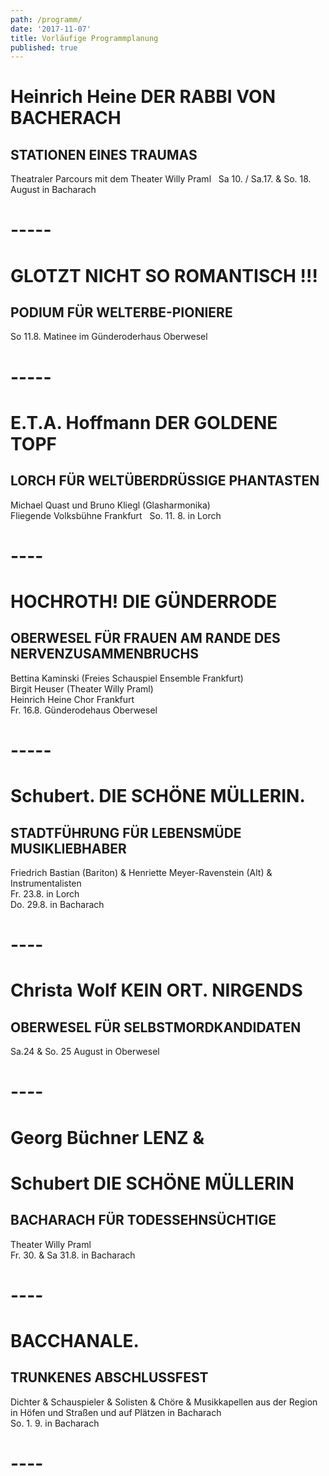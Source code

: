 ```yaml
---
path: /programm/
date: '2017-11-07'
title: Vorläufige Programmplanung
published: true
---
```

# Heinrich Heine DER RABBI VON BACHERACH    
## STATIONEN EINES TRAUMAS       
Theatraler Parcours mit dem Theater Willy Praml       
Sa 10. / Sa.17. & So. 18. August in Bacharach    

# -----     


# GLOTZT NICHT SO ROMANTISCH !!!    
## PODIUM FÜR WELTERBE-PIONIERE    
So 11.8.  Matinee im Günderoderhaus Oberwesel    

# -----     


# E.T.A. Hoffmann DER GOLDENE TOPF
## LORCH FÜR WELTÜBERDRÜSSIGE PHANTASTEN    
Michael Quast und Bruno Kliegl (Glasharmonika)   
Fliegende Volksbühne Frankfurt    
So. 11. 8. in Lorch    
 # ----    

# HOCHROTH! DIE GÜNDERRODE   
## OBERWESEL FÜR FRAUEN AM RANDE DES NERVENZUSAMMENBRUCHS   
Bettina Kaminski (Freies Schauspiel Ensemble Frankfurt)     
Birgit Heuser (Theater Willy Praml)    
Heinrich Heine Chor Frankfurt   
Fr. 16.8.  Günderodehaus Oberwesel    
     
 # -----
 
# Schubert. DIE SCHÖNE MÜLLERIN.   
## STADTFÜHRUNG FÜR LEBENSMÜDE MUSIKLIEBHABER    
Friedrich Bastian (Bariton) & Henriette Meyer-Ravenstein (Alt) & Instrumentalisten    
Fr. 23.8. in Lorch     
Do. 29.8. in Bacharach   

# ----    


# Christa Wolf KEIN ORT. NIRGENDS   
## OBERWESEL FÜR SELBSTMORDKANDIDATEN               
Sa.24 & So. 25 August in Oberwesel   

# ----   


# Georg Büchner LENZ &    
# Schubert DIE SCHÖNE MÜLLERIN   
## BACHARACH FÜR TODESSEHNSÜCHTIGE    
Theater Willy Praml   
Fr. 30. & Sa 31.8. in Bacharach    

# ----   


# BACCHANALE.   
## TRUNKENES ABSCHLUSSFEST    
Dichter & Schauspieler & Solisten & Chöre & Musikkapellen aus der Region   
in Höfen und Straßen und auf Plätzen in Bacharach    
So. 1. 9. in Bacharach  
 # ----    
 
